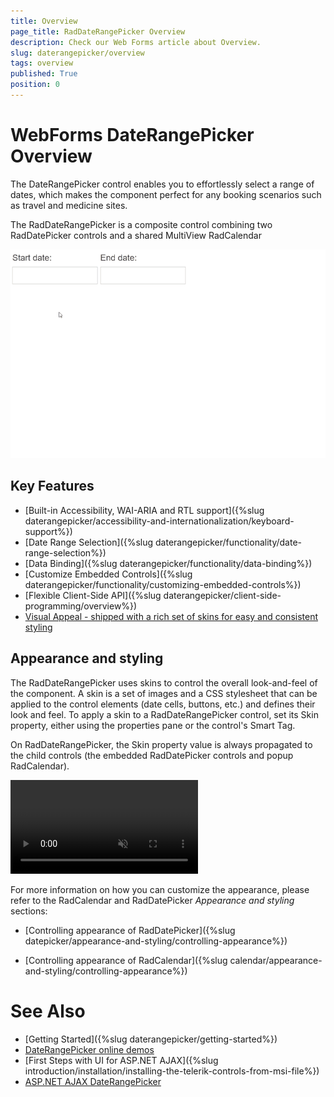```yaml
---
title: Overview
page_title: RadDateRangePicker Overview
description: Check our Web Forms article about Overview.
slug: daterangepicker/overview
tags: overview
published: True
position: 0
---
```


# WebForms DateRangePicker Overview

The DateRangePicker control enables you to effortlessly select a range of dates, which makes the component perfect for any booking scenarios such as travel and medicine sites.

The RadDateRangePicker is a composite control combining two RadDatePicker controls and a shared MultiView RadCalendar

![DateRangePicker overview](images/overview-basic.gif "DateRangePicker overview")

## Key Features

* [Built-in Accessibility, WAI-ARIA and RTL support]({%slug daterangepicker/accessibility-and-internationalization/keyboard-support%})
* [Date Range Selection]({%slug daterangepicker/functionality/date-range-selection%})
* [Data Binding]({%slug daterangepicker/functionality/data-binding%})
* [Customize Embedded Controls]({%slug daterangepicker/functionality/customizing-embedded-controls%})
* [Flexible Client-Side API]({%slug daterangepicker/client-side-programming/overview%})
* [Visual Appeal - shipped with a rich set of skins for easy and consistent styling](#skins)


## Appearance and styling

The RadDateRangePicker uses skins to control the overall look-and-feel of the component. A skin is a set of images and a CSS stylesheet that can be applied to the control elements (date cells, buttons, etc.) and defines their look and feel. To apply a skin to a RadDateRangePicker control, set its Skin property, either using the properties pane or the control's Smart Tag.

On RadDateRangePicker, the Skin property value is always propagated to the child controls (the embedded RadDatePicker controls and popup RadCalendar).

<video autoplay muted loop>
  <source src="images/daterangepicker-skins.mp4" type="video/mp4" />
  Video tag is not supported.
</video>


For more information on how you can customize the appearance, please refer to the RadCalendar and RadDatePicker *Appearance and styling* sections:

 - [Controlling appearance of RadDatePicker]({%slug datepicker/appearance-and-styling/controlling-appearance%})

 - [Controlling appearance of RadCalendar]({%slug calendar/appearance-and-styling/controlling-appearance%})


# See Also

 * [Getting Started]({%slug daterangepicker/getting-started%})
 * [DateRangePicker online demos](https://demos.telerik.com/aspnet-ajax/daterangepicker/examples/overview/defaultcs.aspx)
 * [First Steps with UI for ASP.NET AJAX]({%slug introduction/installation/installing-the-telerik-controls-from-msi-file%}) 
 * [ASP.NET AJAX DateRangePicker](https://www.telerik.com/products/aspnet-ajax/daterangepicker.aspx)
